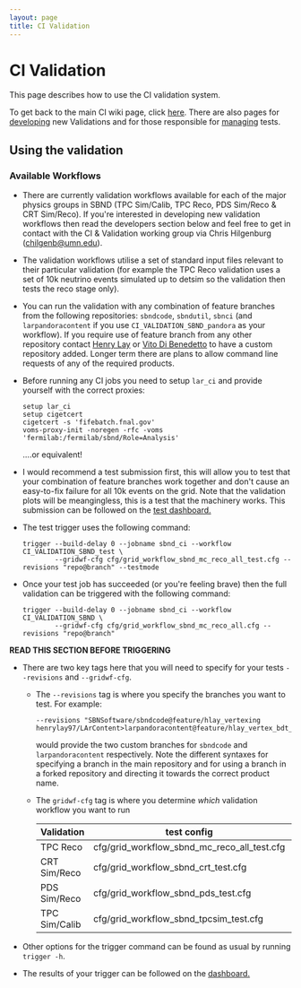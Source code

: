 ```yaml
---
layout: page
title: CI Validation
---
```


# CI Validation

This page describes how to use the CI validation system.

To get back to the main CI wiki page, click [here](Continuous_integration.md).
There are also pages for [developing](Developing_Validation_Tests.md) new Validations and for those responsible for [managing](Managing_the_CI_Validation_System.md) tests.


## Using the validation

### Available Workflows
- There are currently validation workflows available for each of the major physics groups in SBND (TPC Sim/Calib, TPC Reco, PDS Sim/Reco & CRT Sim/Reco). If you're interested in developing new validation workflows then read the developers section below and feel free to get in contact with the CI & Validation working group via Chris Hilgenburg (chilgenb@umn.edu).
- The validation workflows utilise a set of standard input files relevant to their particular validation (for example the TPC Reco validation uses a set of 10k neutrino events simulated up to detsim so the validation then tests the reco stage only). 
- You can run the validation with any combination of feature branches from the following repositories: `sbndcode`, `sbndutil`, `sbnci` (and `larpandoracontent` if you use `CI_VALIDATION_SBND_pandora` as your workflow). If you require use of feature branch from any other repository contact [Henry Lay](h.lay@lancaster.ac.uk) or [Vito Di Benedetto](vito@fnal.gov) to have a custom repository added. Longer term there are plans to allow command line requests of any of the required products.
- Before running any CI jobs you need to setup `lar_ci` and provide yourself with the correct proxies:

   ```
   setup lar_ci
   setup cigetcert
   cigetcert -s 'fifebatch.fnal.gov'
   voms-proxy-init -noregen -rfc -voms 'fermilab:/fermilab/sbnd/Role=Analysis'
   ```
   ....or equivalent!
   
- I would recommend a test submission first, this will allow you to test that your combination of feature branches work together and don't cause an easy-to-fix failure for all 10k events on the grid. Note that the validation plots will be meangingless, this is a test that the machinery works. This submission can be followed on the [test dashboard.](https://dbweb9.fnal.gov:8443/TestCI/app/ns:SBND/view_builds/index)
- The test trigger uses the following command:
   
   ```
   trigger --build-delay 0 --jobname sbnd_ci --workflow CI_VALIDATION_SBND_test \
           --gridwf-cfg cfg/grid_workflow_sbnd_mc_reco_all_test.cfg --revisions "repo@branch" --testmode
   ```
 
- Once your test job has succeeded (or you're feeling brave) then the full validation can be triggered with the following command:
   
   ```
   trigger --build-delay 0 --jobname sbnd_ci --workflow CI_VALIDATION_SBND \
           --gridwf-cfg cfg/grid_workflow_sbnd_mc_reco_all.cfg --revisions "repo@branch"
   ```

**READ THIS SECTION BEFORE TRIGGERING**
- There are two key tags here that you will need to specify for your tests `--revisions` and `--gridwf-cfg`.
   - The `--revisions` tag is where you specify the branches you want to test. For example: 
     ```
     --revisions "SBNSoftware/sbndcode@feature/hlay_vertexing henrylay97/LArContent>larpandoracontent@feature/hlay_vertex_bdt_changes"
     ``` 
     would provide the two custom branches for `sbndcode` and `larpandoracontent` respectively. Note the different syntaxes for specifying a branch in the main repository and for using a branch in a forked repository and directing it towards the correct product name.
    - The `gridwf-cfg` tag is where you determine *which* validation workflow you want to run
      
      | Validation | test config | full config |
      | --- | --- | --- |
      | TPC Reco | cfg/grid_workflow_sbnd_mc_reco_all_test.cfg | cfg/grid_workflow_sbnd_mc_reco_all.cfg |
      | CRT Sim/Reco | cfg/grid_workflow_sbnd_crt_test.cfg | cfg/grid_workflow_sbnd_crt_all.cfg |
      | PDS Sim/Reco | cfg/grid_workflow_sbnd_pds_test.cfg | cfg/grid_workflow_sbnd_pds_all.cfg |
      | TPC Sim/Calib | cfg/grid_workflow_sbnd_tpcsim_test.cfg | cfg/grid_workflow_sbnd_tpcsim_all.cfg |

- Other options for the trigger command can be found as usual by running `trigger -h`.
- The results of your trigger can be followed on the [dashboard.](https://dbweb8.fnal.gov:8443/LarCI/app/ns:sbnd/view_builds/index)
